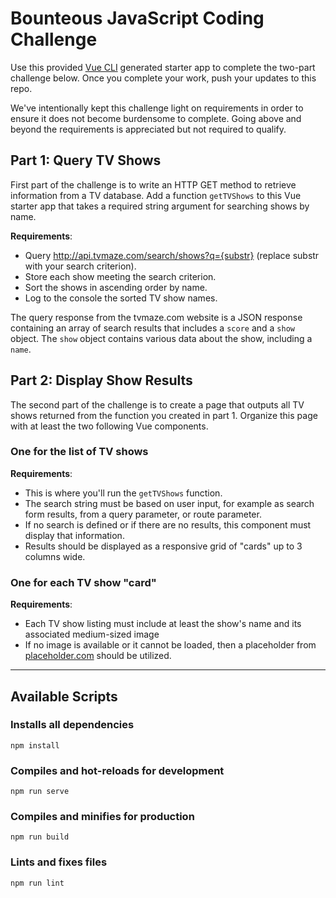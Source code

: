 # Bounteous JavaScript Coding Challenge
Use this provided [Vue CLI](https://cli.vuejs.org/) generated starter app to complete the two-part challenge below. Once you complete your work, push your updates to this repo.

We've intentionally kept this challenge light on requirements in order to ensure it does not become burdensome to complete. Going above and beyond the requirements is appreciated but not required to qualify.


## Part 1: Query TV Shows

First part of the challenge is to write an HTTP GET method to retrieve information from a TV database. Add a function `getTVShows` to this Vue starter app that takes a required string argument for searching shows by name. 

**Requirements**:

- Query http://api.tvmaze.com/search/shows?q={substr} (replace substr with your search criterion).
- Store each show meeting the search criterion.
- Sort the shows in ascending order by name.
- Log to the console the sorted TV show names.

The query response from the tvmaze.com website is a JSON response containing an array of search results that includes a `score` and a `show` object.  The `show` object contains various data about the show, including a `name`.

## Part 2: Display Show Results

The second part of the challenge is to create a page that outputs all TV shows returned from the function you created in part 1.  Organize this page with at least the two following Vue components.

### One for the list of TV shows

**Requirements**:

- This is where you'll run the `getTVShows` function.
- The search string must be based on user input, for example as search form results, from a query parameter, or route parameter.
- If no search is defined or if there are no results, this component must display that information.
- Results should be displayed as a responsive grid of "cards" up to 3 columns wide.

### One for each TV show "card"

**Requirements**:

- Each TV show listing must include at least the show's name and its associated medium-sized image
- If no image is available or it cannot be loaded, then a placeholder from [placeholder.com](https://placeholder.com/#How_To_Use_Our_Placeholders) should be utilized.

---

## Available Scripts

### Installs all dependencies
```
npm install
```

### Compiles and hot-reloads for development
```
npm run serve
```

### Compiles and minifies for production
```
npm run build
```

### Lints and fixes files
```
npm run lint
```